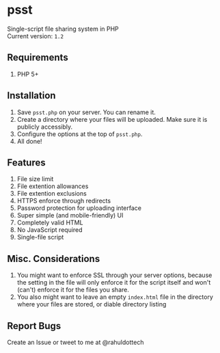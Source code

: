 # psst
Single-script file sharing system in PHP  
Current version: `1.2`  

## Requirements
1. PHP 5+

## Installation
1. Save `psst.php` on your server. You can rename it.  
2. Create a directory where your files will be uploaded. Make sure it is publicly accessibly.  
3. Configure the options at the top of `psst.php`.  
4. All done!  

## Features
1. File size limit  
2. File extention allowances  
3. File extention exclusions  
4. HTTPS enforce through redirects  
5. Password protection for uploading interface  
6. Super simple (and mobile-friendly) UI  
7. Completely valid HTML
8. No JavaScript required
9. Single-file script

## Misc. Considerations
1. You might want to enforce SSL through your server options, because the setting in the file will only enforce it for the script itself and won't (can't) enforce it for the files you share.  
2. You also might want to leave an empty `index.html` file in the directory where your files are stored, or diable directory listing

## Report Bugs
Create an Issue or tweet to me at @rahuldottech


